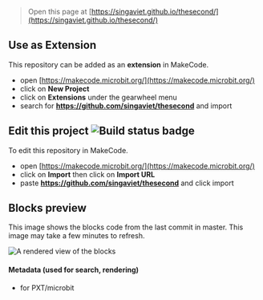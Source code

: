 
> Open this page at [https://singaviet.github.io/thesecond/](https://singaviet.github.io/thesecond/)

## Use as Extension

This repository can be added as an **extension** in MakeCode.

* open [https://makecode.microbit.org/](https://makecode.microbit.org/)
* click on **New Project**
* click on **Extensions** under the gearwheel menu
* search for **https://github.com/singaviet/thesecond** and import

## Edit this project ![Build status badge](https://github.com/singaviet/thesecond/workflows/MakeCode/badge.svg)

To edit this repository in MakeCode.

* open [https://makecode.microbit.org/](https://makecode.microbit.org/)
* click on **Import** then click on **Import URL**
* paste **https://github.com/singaviet/thesecond** and click import

## Blocks preview

This image shows the blocks code from the last commit in master.
This image may take a few minutes to refresh.

![A rendered view of the blocks](https://github.com/singaviet/thesecond/raw/master/.github/makecode/blocks.png)

#### Metadata (used for search, rendering)

* for PXT/microbit
<script src="https://makecode.com/gh-pages-embed.js"></script><script>makeCodeRender("{{ site.makecode.home_url }}", "{{ site.github.owner_name }}/{{ site.github.repository_name }}");</script>
